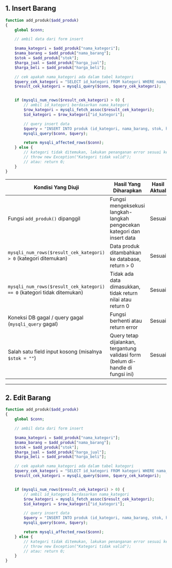 ## 1. Insert Barang
```php
function add_produk($add_produk)
{
    global $conn;

    // ambil data dari form insert

    $nama_kategori = $add_produk["nama_kategori"];
    $nama_barang = $add_produk["nama_barang"];
    $stok = $add_produk["stok"];
    $harga_jual = $add_produk["harga_jual"];
    $harga_beli = $add_produk["harga_beli"];

    // cek apakah nama_kategori ada dalam tabel kategori
    $query_cek_kategori = "SELECT id_kategori FROM kategori WHERE nama_kategori = '$nama_kategori'";
    $result_cek_kategori = mysqli_query($conn, $query_cek_kategori);


    if (mysqli_num_rows($result_cek_kategori) > 0) {
        // ambil id_kategori berdasarkan nama_kategori
        $row_kategori = mysqli_fetch_assoc($result_cek_kategori);
        $id_kategori = $row_kategori["id_kategori"];

        // query insert data
        $query = "INSERT INTO produk (id_kategori, nama_barang, stok, harga_jual, harga_beli) VALUES ('$id_kategori', '$nama_barang', '$stok', '$harga_jual', '$harga_beli')";
        mysqli_query($conn, $query);

        return mysqli_affected_rows($conn);
    } else {
        // kategori tidak ditemukan, lakukan penanganan error sesuai kebutuhan
        // throw new Exception("Kategori tidak valid");
        // atau: return 0;
    }
}
```

| Kondisi Yang Diuji                                                      | Hasil Yang Diharapkan                                                            | Hasil Aktual | Status |
| ----------------------------------------------------------------------- | -------------------------------------------------------------------------------- | ------------ | ------ |
| Fungsi `add_produk()` dipanggil                                         | Fungsi mengeksekusi langkah-langkah pengecekan kategori dan insert data          | Sesuai       | ✅      |
| `mysqli_num_rows($result_cek_kategori) > 0` (kategori ditemukan)        | Data produk ditambahkan ke database, return > 0                                  | Sesuai       | ✅      |
| `mysqli_num_rows($result_cek_kategori) == 0` (kategori tidak ditemukan) | Tidak ada data dimasukkan, tidak return nilai atau return 0                      | Sesuai       | ✅      |
| Koneksi DB gagal / query gagal (`mysqli_query` gagal)                   | Fungsi berhenti atau return error                                                | Sesuai       | ✅      |
| Salah satu field input kosong (misalnya `$stok = ""`)                   | Query tetap dijalankan, tergantung validasi form (belum di-handle di fungsi ini) | Sesuai       | ✅      |
---

## 2. Edit Barang
```php
function add_produk($add_produk)
{
    global $conn;

    // ambil data dari form insert

    $nama_kategori = $add_produk["nama_kategori"];
    $nama_barang = $add_produk["nama_barang"];
    $stok = $add_produk["stok"];
    $harga_jual = $add_produk["harga_jual"];
    $harga_beli = $add_produk["harga_beli"];

    // cek apakah nama_kategori ada dalam tabel kategori
    $query_cek_kategori = "SELECT id_kategori FROM kategori WHERE nama_kategori = '$nama_kategori'";
    $result_cek_kategori = mysqli_query($conn, $query_cek_kategori);


    if (mysqli_num_rows($result_cek_kategori) > 0) {
        // ambil id_kategori berdasarkan nama_kategori
        $row_kategori = mysqli_fetch_assoc($result_cek_kategori);
        $id_kategori = $row_kategori["id_kategori"];

        // query insert data
        $query = "INSERT INTO produk (id_kategori, nama_barang, stok, harga_jual, harga_beli) VALUES ('$id_kategori', '$nama_barang', '$stok', '$harga_jual', '$harga_beli')";
        mysqli_query($conn, $query);

        return mysqli_affected_rows($conn);
    } else {
        // kategori tidak ditemukan, lakukan penanganan error sesuai kebutuhan
        // throw new Exception("Kategori tidak valid");
        // atau: return 0;
    }
}
```
